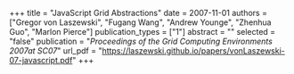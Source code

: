 +++
title = "JavaScript Grid Abstractions"
date = 2007-11-01
authors = ["Gregor von Laszewski", "Fugang Wang", "Andrew Younge", "Zhenhua Guo", "Marlon Pierce"]
publication_types = ["1"]
abstract = ""
selected = "false"
publication = "*Proceedings of the Grid Computing Environments 2007at SC07*"
url_pdf = "https://laszewski.github.io/papers/vonLaszewski-07-javascript.pdf"
+++

